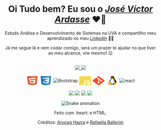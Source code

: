 <div>
  <h1 align="center">Oi Tudo bem? Eu sou o <a href="https://www.linkedin.com/in/josé-víctor-ardasse-172334186/"><i>José Víctor Ardasse</i></a> ❤️‍🔥</h1>
  <p align="center">Estudo Análise e Desenvolvimento de Sistemas na UVA e compartilho meu aprendizado no meu <a href=""https://www.linkedin.com/in/josé-víctor-ardasse-172334186/"><i>LinkedIn</i></a> 🤝🏻
  <br>
  <p align="center">Já me segue lá e vem codar comigo, será um prazer te ajudar no que tiver ao meu alcance, vlw mesmo! 😉️</h2>
</div>
  <br>

<div align="center">
  <a href="https://github.com/ardassejose">
    <img height="150em" src="https://github-readme-stats.vercel.app/api?username=ardassejose&count_private=true&include_all_commits=true&show_icons=true&theme=dracula&hide_border=false&show_owner=true"/>
    <img height="150em" src="https://github-readme-stats.vercel.app/api/top-langs/?username=ardassejose&theme=dracula&hide_border=false&&layout=compact"/>
  </a>
</div>

<div align="center" valign="top"><br>
  <img align="center" alt="HTML" height="30" width="40" src="https://raw.githubusercontent.com/devicons/devicon/master/icons/html5/html5-original.svg">
  <img align="center" alt="CSS" height="30" width="40" src="https://raw.githubusercontent.com/devicons/devicon/master/icons/css3/css3-original.svg">
  <img align="center" alt="Bootstrap" height="30" width="40" src="https://cdn.jsdelivr.net/gh/devicons/devicon/icons/bootstrap/bootstrap-original.svg">
  <img align="center" alt="Js" height="30" width="40" src="https://raw.githubusercontent.com/devicons/devicon/master/icons/javascript/javascript-plain.svg">
  <img align="center" alt="git" height="30" width="40" src="https://raw.githubusercontent.com/devicons/devicon/master/icons/git/git-original.svg">
  <img align="center" alt="linux" height="30" width="40" src="https://raw.githubusercontent.com/devicons/devicon/master/icons/linux/linux-original.svg">
  <img align="center" alt="react" height="30" width="40" src="https://cdn.jsdelivr.net/gh/devicons/devicon/icons/react/react-original.svg" />
          

</div><br>

<div align="center">
  <a href="https://www.youtube.com/channel/UCqmd8JAuKMU3IaRYXE7u1UQ" target="_blank"><img src="https://img.shields.io/badge/YouTube-FF0000?style=for-the-badge&logo=youtube&logoColor=white" target="_blank"></a>
  <a href="https://www.instagram.com/ardasse.jose/" target="_blank"><img src="https://img.shields.io/badge/-Instagram-%23E4405F?style=for-the-badge&logo=instagram&logoColor=white" target="_blank"></a>
  <!-- <a href="https://www.facebook.com/ardasse_jose" target="_blank"><img src="https://img.shields.io/badge/Facebook-1877F2?style=for-the-badge&logo=facebook&logoColor=white" target="_blank"></a>  -->
  <a href="https://www.linkedin.com/in/josé-víctor-ardasse-172334186/" target="_blank"><img src="https://img.shields.io/badge/-LinkedIn-%230077B5?style=for-the-badge&logo=linkedin&logoColor=white" target="_blank"></a>
  <a href="mailto:josevictorardasse@gmail.com"><img src="https://img.shields.io/badge/-Gmail-%23333?style=for-the-badge&logo=gmail&logoColor=white" target="_blank"></a>
</div>

<div align="center">
  
  ![Snake animation](https://github.com/ardassejose/ardassejose/blob/output/github-contribution-grid-snake.svg)
  
</div>

<div align="center">
  <p>Feito com :heart: e HTML.</p>
  <p>Créditos: <a href="https://github.com/anuraghazra/github-readme-stats">Anurag Hazra</a> e <a href="https://github.com/rafaballerini">Rafaella Ballerini</a></p>
</div>
